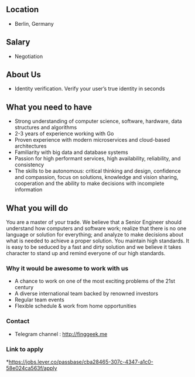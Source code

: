 ## Location

* Berlin, Germany

## Salary

* Negotiation 

## About Us

* Identity verification. Verify your user’s  true identity in seconds

## What you need to have

- Strong understanding of computer science, software, hardware, data structures and algorithms
- 2-3 years of experience working with Go
- Proven experience with modern microservices and cloud-based architectures
- Familiarity with big data and database systems
- Passion for high performant services, high availability, reliability, and consistency
- The skills to be autonomous: critical thinking and design, confidence and compassion, focus on solutions, knowledge and vision sharing, cooperation and the ability to make decisions with incomplete information

## What you will do

You are a master of your trade. We believe that a Senior Engineer should understand how computers and software work; realize that there is no one language or solution for everything; and analyze to make decisions about what is needed to achieve a proper solution.
You maintain high standards. It is easy to be seduced by a fast and dirty solution and we believe it takes character to stand up and remind everyone of our high standards.

### Why it would be awesome to work with us

- A chance to work on one of the most exciting problems of the 21st century
- A diverse international team backed by renowned investors
- Regular team events
- Flexible schedule & work from home opportunities

### Contact

* Telegram channel : http://finggeek.me

### Link to apply

*https://jobs.lever.co/passbase/cba28465-307c-4347-a1c0-58e024ca563f/apply
